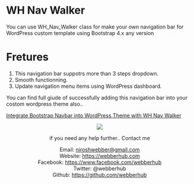 # WH Nav Walker

You can use WH_Nav_Walker class for make your own navigation bar for WordPress custom template using Bootstrap 4.x any version

# Fretures

1) This navigation bar suppotrs more than 3 steps dropdown.
2) Smooth functionning.
3) Update navigation menu items using WordPress dashboard.

You can find full giude of successfully adding this navigation bar into your costom wordpress theme also..

<a href="https://webberhub.com/article-bootstrap-navbar-into-wordpress-theme-with-wh-nav-walker.html">Integrate Bootstrap Navbar into WordPress Theme with WH Nav Walker</a>

<center><img src="https://webberhub.com/uploads/images/Integrate-Bootstrap-Navbar-into-WordPress-Theme-with-WH-Nav-Walker.jpg"></img><center>

if you need any help further.. Contact me

Email:    niroshwebber@gmail.com <br>
Website:  https://webberhub.com <br>
Facebook: https://www.facebook.com/webberhub <br>
Twitter:  @webberhub <br>
Github:   https://github.com/webberhub <br>

